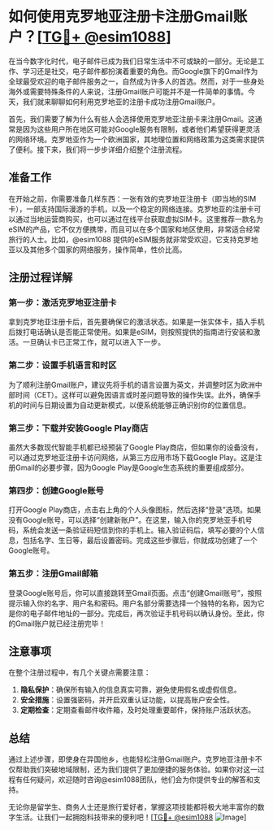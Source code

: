 # 如何使用克罗地亚注册卡注册Gmail账户？[[TG💪+ @esim1088](https://t.me/s/esim1088)]

在当今数字化时代，电子邮件已成为我们日常生活中不可或缺的一部分。无论是工作、学习还是社交，电子邮件都扮演着重要的角色。而Google旗下的Gmail作为全球最受欢迎的电子邮件服务之一，自然成为许多人的首选。然而，对于一些身处海外或需要特殊条件的人来说，注册Gmail账户可能并不是一件简单的事情。今天，我们就来聊聊如何利用克罗地亚的注册卡成功注册Gmail账户。

首先，我们需要了解为什么有些人会选择使用克罗地亚注册卡来注册Gmail。这通常是因为这些用户所在地区可能对Google服务有限制，或者他们希望获得更灵活的网络环境。克罗地亚作为一个欧洲国家，其地理位置和网络政策为这类需求提供了便利。接下来，我们将一步步详细介绍整个注册流程。

## 准备工作

在开始之前，你需要准备几样东西：一张有效的克罗地亚注册卡（即当地的SIM卡），一部支持国际漫游的手机，以及一个稳定的网络连接。克罗地亚的注册卡可以通过当地运营商购买，也可以通过在线平台获取虚拟SIM卡。这里推荐一款名为eSIM的产品，它不仅方便携带，而且可以在多个国家和地区使用，非常适合经常旅行的人士。比如，@esim1088 提供的eSIM服务就非常受欢迎，它支持克罗地亚以及其他多个国家的网络服务，操作简单，性价比高。

## 注册过程详解

### 第一步：激活克罗地亚注册卡

拿到克罗地亚注册卡后，首先要确保它的激活状态。如果是一张实体卡，插入手机后拨打电话确认是否能正常使用。如果是eSIM，则按照提供的指南进行安装和激活。一旦确认卡已正常工作，就可以进入下一步。

### 第二步：设置手机语言和时区

为了顺利注册Gmail账户，建议先将手机的语言设置为英文，并调整时区为欧洲中部时间（CET）。这样可以避免因语言或时差问题导致的操作失误。此外，确保手机的时间与日期设置为自动更新模式，以便系统能够正确识别你的位置信息。

### 第三步：下载并安装Google Play商店

虽然大多数现代智能手机都已经预装了Google Play商店，但如果你的设备没有，可以通过克罗地亚注册卡访问网络，从第三方应用市场下载Google Play。这是注册Gmail的必要步骤，因为Google Play是Google生态系统的重要组成部分。

### 第四步：创建Google账号

打开Google Play商店，点击右上角的个人头像图标，然后选择“登录”选项。如果没有Google账号，可以选择“创建新账户”。在这里，输入你的克罗地亚手机号码，系统会发送一条验证码短信到你的手机上。输入验证码后，填写必要的个人信息，包括名字、生日等，最后设置密码。完成这些步骤后，你就成功创建了一个Google账号。

### 第五步：注册Gmail邮箱

登录Google账号后，你可以直接跳转至Gmail页面。点击“创建Gmail账号”，按照提示输入你的名字、用户名和密码。用户名部分需要选择一个独特的名称，因为它是你的电子邮件地址的一部分。完成后，再次验证手机号码以确认身份。至此，你的Gmail账户就已经注册完毕！

## 注意事项

在整个注册过程中，有几个关键点需要注意：

1. **隐私保护**：确保所有输入的信息真实可靠，避免使用假名或虚假信息。
2. **安全措施**：设置强密码，并开启双重认证功能，以提高账户安全性。
3. **定期检查**：定期查看邮件收件箱，及时处理重要邮件，保持账户活跃状态。

## 总结

通过上述步骤，即使身在异国他乡，也能轻松注册Gmail账户。克罗地亚注册卡不仅帮助我们突破地域限制，还为我们提供了更加便捷的服务体验。如果你对这一过程有任何疑问，欢迎随时咨询@esim1088团队，他们会为你提供专业的解答和支持。

无论你是留学生、商务人士还是旅行爱好者，掌握这项技能都将极大地丰富你的数字生活。让我们一起拥抱科技带来的便利吧！[[TG💪+ @esim1088](https://t.me/s/esim1088) ![Image](https://i.postimg.cc/4NQfJmqS/Snipaste-2025-05-13-00-14-12.png)]